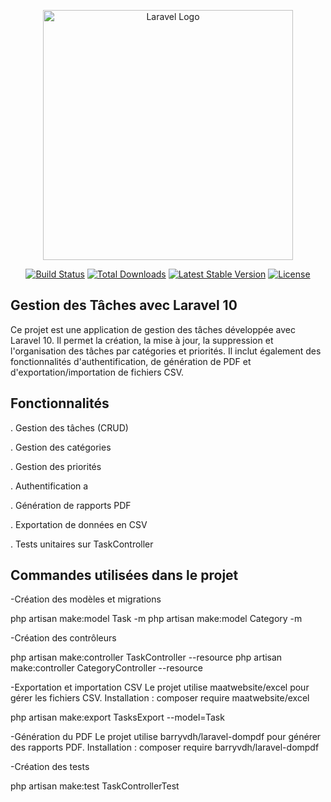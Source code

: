 <p align="center"><a href="https://laravel.com" target="_blank"><img src="https://raw.githubusercontent.com/laravel/art/master/logo-lockup/5%20SVG/2%20CMYK/1%20Full%20Color/laravel-logolockup-cmyk-red.svg" width="400" alt="Laravel Logo"></a></p>

<p align="center">
<a href="https://github.com/laravel/framework/actions"><img src="https://github.com/laravel/framework/workflows/tests/badge.svg" alt="Build Status"></a>
<a href="https://packagist.org/packages/laravel/framework"><img src="https://img.shields.io/packagist/dt/laravel/framework" alt="Total Downloads"></a>
<a href="https://packagist.org/packages/laravel/framework"><img src="https://img.shields.io/packagist/v/laravel/framework" alt="Latest Stable Version"></a>
<a href="https://packagist.org/packages/laravel/framework"><img src="https://img.shields.io/packagist/l/laravel/framework" alt="License"></a>
</p>

## Gestion des Tâches avec Laravel 10

Ce projet est une application de gestion des tâches développée avec Laravel 10. Il permet la création, la mise à jour, la suppression et l'organisation des tâches par catégories et priorités. Il inclut également des fonctionnalités d'authentification, de génération de PDF et d'exportation/importation de fichiers CSV.


## Fonctionnalités

. Gestion des tâches (CRUD)

. Gestion des catégories

. Gestion des priorités

. Authentification a

. Génération de rapports PDF

. Exportation de données en CSV

. Tests unitaires sur TaskController

## Commandes utilisées dans le projet

-Création des modèles et migrations


php artisan make:model Task -m
php artisan make:model Category -m

-Création des contrôleurs



php artisan make:controller TaskController --resource
php artisan make:controller CategoryController --resource


-Exportation et importation CSV
Le projet utilise maatwebsite/excel pour gérer les fichiers CSV.
Installation :
composer require maatwebsite/excel



php artisan make:export TasksExport --model=Task

-Génération du PDF
Le projet utilise barryvdh/laravel-dompdf pour générer des rapports PDF.
Installation :
composer require barryvdh/laravel-dompdf




-Création des tests

php artisan make:test TaskControllerTest
